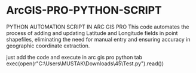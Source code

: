 # ArcGIS-PRO-PYTHON-SCRIPT
PYTHON AUTOMATION SCRIPT IN ARC GIS PRO
This code automates the process of adding and updating Latitude and Longitude fields in point shapefiles,
eliminating the need for manual entry and ensuring accuracy in geographic coordinate extraction.

just add the code and execute in arc gis pro python tab
exec(open(r"C:\Users\MUSTAK\Downloads\45\Test.py").read())
